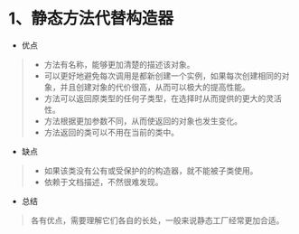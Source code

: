 # 1、静态方法代替构造器

- 优点
> * 方法有名称，能够更加清楚的描述该对象。
> * 可以更好地避免每次调用是都新创建一个实例，如果每次创建相同的对象，并且创建对象的代价很高，从而可以极大的提高性能。
> * 方法可以返回原类型的任何子类型，在选择时从而提供的更大的灵活性。
> * 方法根据更加参数不同，从而使返回的对象也发生变化。
> * 方法返回的类可以不用在当前的类中。

- 缺点
> * 如果该类没有公有或受保护的的构造器，就不能被子类使用。
> * 依赖于文档描述，不然很难发现。

- 总结
> 各有优点，需要理解它们各自的长处，一般来说静态工厂经常更加合适。